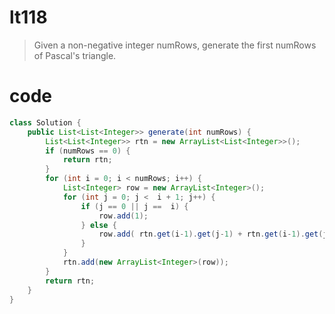 # lt118
>Given a non-negative integer numRows, generate the first numRows of Pascal's triangle.


# code
```Java
class Solution {
    public List<List<Integer>> generate(int numRows) {
        List<List<Integer>> rtn = new ArrayList<List<Integer>>();
        if (numRows == 0) {
            return rtn;
        }
        for (int i = 0; i < numRows; i++) {
            List<Integer> row = new ArrayList<Integer>();
            for (int j = 0; j <  i + 1; j++) {
                if (j == 0 || j ==  i) {
                    row.add(1);
                } else {
                    row.add( rtn.get(i-1).get(j-1) + rtn.get(i-1).get(j) );
                } 
            }
            rtn.add(new ArrayList<Integer>(row));
        }
        return rtn;
    }
}
```